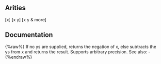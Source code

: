 ## Arities
[x]
[x y]
[x y & more]

## Documentation
{%raw%}
If no ys are supplied, returns the negation of x, else subtracts
  the ys from x and returns the result. Supports arbitrary precision.
  See also: -
{%endraw%}
